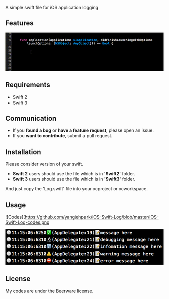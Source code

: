 A simple swift file for iOS application logging 

## Features

![Demo](https://github.com/yangjehpark/iOS-Swift-Log/blob/master/iOS-Swift-Log.gif)

## Requirements

- Swift 2
- Swift 3

## Communication

- If you **found a bug** or **have a feature request**, please open an issue.
- If you **want to contribute**, submit a pull request.

## Installation

Please consider version of your swift.

- **Swift 2** users should use the file which is in **'Swift2'** folder.
- **Swift 3** users should use the file which is in **'Swift3'** folder.

And just copy the 'Log.swift' file into your xcproject or xcworkspace.

## Usage

![Codes](https://github.com/yangjehpark/iOS-Swift-Log/blob/master/iOS-Swift-Log-codes.png

![Console](https://github.com/yangjehpark/iOS-Swift-Log/blob/master/iOS-Swift-Log-console.png)

## License

My codes are under the Beerware license. 
